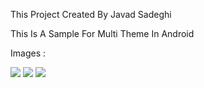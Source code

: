 This Project Created By Javad Sadeghi

This Is A Sample For Multi Theme In Android

Images :

<img src="https://ibb.co/bXwCGZq">   <img src="https://ibb.co/tpJbSMK">   <img src="https://ibb.co/fGWWFZd">

